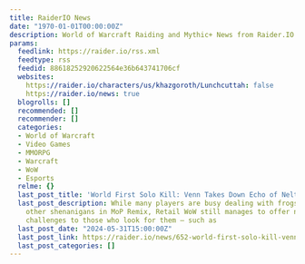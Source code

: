 ```yaml
---
title: RaiderIO News
date: "1970-01-01T00:00:00Z"
description: World of Warcraft Raiding and Mythic+ News from Raider.IO
params:
  feedlink: https://raider.io/rss.xml
  feedtype: rss
  feedid: 88618252920622564e36b643741706cf
  websites:
    https://raider.io/characters/us/khazgoroth/Lunchcuttah: false
    https://raider.io/news: true
  blogrolls: []
  recommended: []
  recommender: []
  categories:
  - World of Warcraft
  - Video Games
  - MMORPG
  - Warcraft
  - WoW
  - Esports
  relme: {}
  last_post_title: 'World First Solo Kill: Venn Takes Down Echo of Neltharion'
  last_post_description: While many players are busy dealing with frogs, cranes, and
    other shenanigans in MoP Remix, Retail WoW still manages to offer new and exciting
    challenges to those who look for them – such as
  last_post_date: "2024-05-31T15:00:00Z"
  last_post_link: https://raider.io/news/652-world-first-solo-kill-venn-takes-down-echo-of-neltharion?utm_source=feed
  last_post_categories: []
---
```

